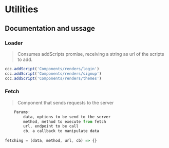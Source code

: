 # Utilities 

## Documentation and ussage

### Loader

> Consumes addScripts promise, receiving a string as url of the scripts to add.
```javascript
ccc.addScript('Components/renders/login')
ccc.addScript('Components/renders/signup')
ccc.addScript('Components/renders/themes')

```

### Fetch

> Component that sends requests to the server
```javascript
    Params:
        data, options to be send to the server
        method, method to execute from fetch 
        url, endpoint to be call
        cb, a callback to manipulate data
    
fetching = (data, method, url, cb) => {}
```